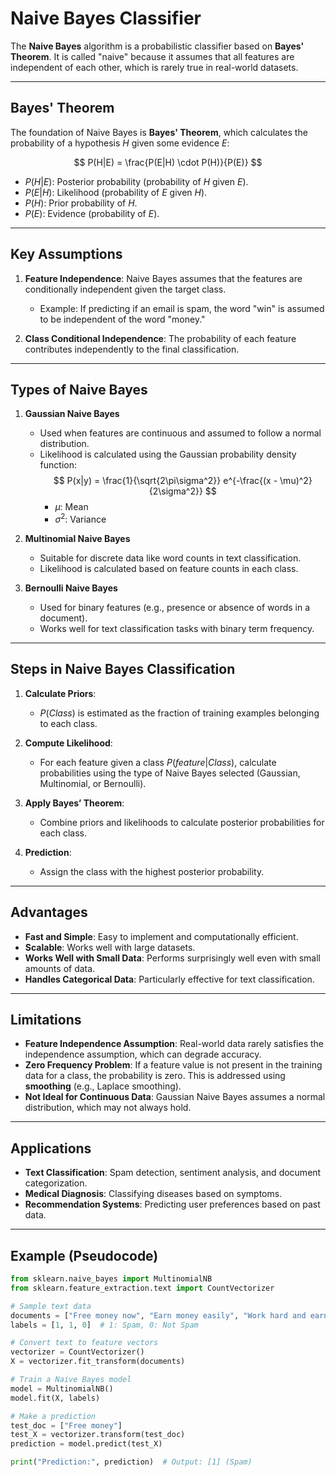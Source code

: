 # Naive Bayes Classifier

The **Naive Bayes** algorithm is a probabilistic classifier based on **Bayes' Theorem**. It is called "naive" because it assumes that all features are independent of each other, which is rarely true in real-world datasets.

---

## Bayes' Theorem

The foundation of Naive Bayes is **Bayes' Theorem**, which calculates the probability of a hypothesis $H$ given some evidence $E$:

$$
P(H|E) = \frac{P(E|H) \cdot P(H)}{P(E)}
$$

- $P(H|E)$: Posterior probability (probability of $H$ given $E$).
- $P(E|H)$: Likelihood (probability of $E$ given $H$).
- $P(H)$: Prior probability of $H$.
- $P(E)$: Evidence (probability of $E$).

---

## Key Assumptions

1. **Feature Independence**: Naive Bayes assumes that the features are conditionally independent given the target class.
   - Example: If predicting if an email is spam, the word "win" is assumed to be independent of the word "money."

2. **Class Conditional Independence**: The probability of each feature contributes independently to the final classification.

---

## Types of Naive Bayes

1. **Gaussian Naive Bayes**
   - Used when features are continuous and assumed to follow a normal distribution.
   - Likelihood is calculated using the Gaussian probability density function:
     $$
     P(x|y) = \frac{1}{\sqrt{2\pi\sigma^2}} e^{-\frac{(x - \mu)^2}{2\sigma^2}}
     $$
     - $\mu$: Mean
     - $\sigma^2$: Variance

2. **Multinomial Naive Bayes**
   - Suitable for discrete data like word counts in text classification.
   - Likelihood is calculated based on feature counts in each class.

3. **Bernoulli Naive Bayes**
   - Used for binary features (e.g., presence or absence of words in a document).
   - Works well for text classification tasks with binary term frequency.

---

## Steps in Naive Bayes Classification

1. **Calculate Priors**:
   - $P(Class)$ is estimated as the fraction of training examples belonging to each class.

2. **Compute Likelihood**:
   - For each feature given a class $P(feature|Class)$, calculate probabilities using the type of Naive Bayes selected (Gaussian, Multinomial, or Bernoulli).

3. **Apply Bayes’ Theorem**:
   - Combine priors and likelihoods to calculate posterior probabilities for each class.

4. **Prediction**:
   - Assign the class with the highest posterior probability.

---

## Advantages

- **Fast and Simple**: Easy to implement and computationally efficient.
- **Scalable**: Works well with large datasets.
- **Works Well with Small Data**: Performs surprisingly well even with small amounts of data.
- **Handles Categorical Data**: Particularly effective for text classification.

---

## Limitations

- **Feature Independence Assumption**: Real-world data rarely satisfies the independence assumption, which can degrade accuracy.
- **Zero Frequency Problem**: If a feature value is not present in the training data for a class, the probability is zero. This is addressed using **smoothing** (e.g., Laplace smoothing).
- **Not Ideal for Continuous Data**: Gaussian Naive Bayes assumes a normal distribution, which may not always hold.

---

## Applications

- **Text Classification**: Spam detection, sentiment analysis, and document categorization.
- **Medical Diagnosis**: Classifying diseases based on symptoms.
- **Recommendation Systems**: Predicting user preferences based on past data.

---

## Example (Pseudocode)

```python
from sklearn.naive_bayes import MultinomialNB
from sklearn.feature_extraction.text import CountVectorizer

# Sample text data
documents = ["Free money now", "Earn money easily", "Work hard and earn more"]
labels = [1, 1, 0]  # 1: Spam, 0: Not Spam

# Convert text to feature vectors
vectorizer = CountVectorizer()
X = vectorizer.fit_transform(documents)

# Train a Naive Bayes model
model = MultinomialNB()
model.fit(X, labels)

# Make a prediction
test_doc = ["Free money"]
test_X = vectorizer.transform(test_doc)
prediction = model.predict(test_X)

print("Prediction:", prediction)  # Output: [1] (Spam)

